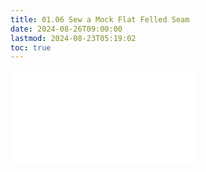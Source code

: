 ```yaml
---
title: 01.06 Sew a Mock Flat Felled Seam
date: 2024-08-26T09:00:00
lastmod: 2024-08-23T05:19:02
toc: true
---
```


![Link to included file contents](../../../../sewing/how-to-sew-a-mock-flat-felled-seam.md)
